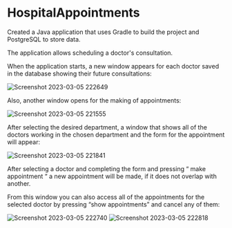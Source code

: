 # HospitalAppointments

Created a Java application that uses Gradle to build the project and PostgreSQL to store data.

The application allows scheduling a doctor's consultation.

When the application starts, a new window appears for each doctor saved in the database showing their future consultations:

![Screenshot 2023-03-05 222649](https://user-images.githubusercontent.com/126720196/223693777-784d87d9-9e6c-4998-ac8c-79fb916f0183.png)

Also, another window opens for the making of appointments:

![Screenshot 2023-03-05 221555](https://user-images.githubusercontent.com/126720196/223694099-bec593c3-c253-40e3-b3a9-e4c99f2a0b66.png)

After selecting the desired department, a window that shows all of the doctors working in the chosen department and the form for the appointment will appear:

![Screenshot 2023-03-05 221841](https://user-images.githubusercontent.com/126720196/223696197-a4ce91d7-8dcc-4be7-9140-7eb52663a964.png)


After selecting a doctor and completing the form and pressing “ make appointment “ a new appointment will be made, if it does not overlap with another.

From this window you can also access all of the appointments for the selected doctor by pressing “show appointments” and cancel any of them:

![Screenshot 2023-03-05 222740](https://user-images.githubusercontent.com/126720196/223694812-b77d278a-2611-4df4-b472-e0a5aa9ee306.png)
![Screenshot 2023-03-05 222818](https://user-images.githubusercontent.com/126720196/223694826-0d7dc9a4-21f2-494f-8809-91d3f472cb5e.png)
